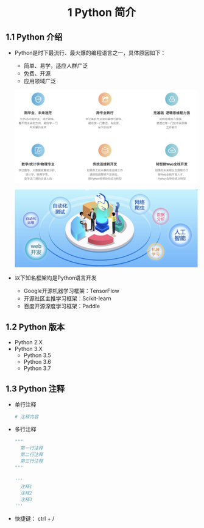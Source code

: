 # <center>1 Python 简介

## 1.1 Python 介绍

- Python是时下最流行、最火爆的编程语言之一，具体原因如下：
  - 简单、易学，适应人群广泛
  - 免费、开源
  - 应用领域广泛

  ![图 1](../images/504edd0e27f008d2511a73475de42ae6a415dacbc8b67f74209bf69ae0e1c827.png)  

  ![图 2](../images/70ed434b1cae2cdf3b3c6ffd9cd6672846696b0fe5606197404922ad828f7e62.png)  


- 以下知名框架均是Python语言开发
  - Google开源机器学习框架：TensorFlow
  - 开源社区主推学习框架：Scikit-learn
  - 百度开源深度学习框架：Paddle


## 1.2 Python 版本

- Python 2.X
- Python 3.X
  - Python 3.5
  - Python 3.6
  - Python 3.7 

## 1.3 Python 注释

- 单行注释
  ```python
  # 注释内容
  ```

- 多行注释
  ```python
  """
    第一行注释
    第二行注释
    第三行注释
  """

  '''
    注释1
    注释2
    注释3
  '''
  ```
- 快捷键： ctrl + /

